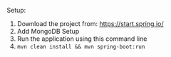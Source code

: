 Setup:
1. Download the project from: https://start.spring.io/
2. Add MongoDB Setup
3. Run the application using this command line
4. `mvn clean install && mvn spring-boot:run`